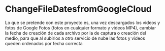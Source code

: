# ChangeFileDatesfromGoogleCloud
Lo que se pretende con este proyecto es, una vez descargados los videos y fotos de Google Fotos (fotos en cualquier formato y videos MP4), cambiar la fecha de creación de cada archivo por la de captura o creación del medio, para que al subirlos a otro servicio de nube las fotos y videos queden ordenados por fecha correcta
